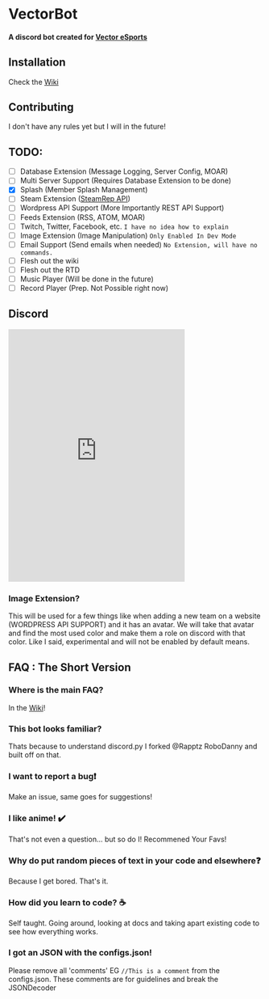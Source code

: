 # VectorBot
#### A discord bot created for [Vector eSports](http://vectoresports.co.za)

## Installation
Check the [Wiki](https://github.com/TagnumElite/VectorBot/wiki)

## Contributing
I don't have any rules yet but I will in the future!

## TODO:
- [ ] Database Extension (Message Logging, Server Config, MOAR)
- [ ] Multi Server Support (Requires Database Extension to be done)
- [x] Splash (Member Splash Management)
- [ ] Steam Extension ([SteamRep API](https://github.com/EliteKast/libzaek.py))
- [ ] Wordpress API Support (More Importantly REST API Support)
- [ ] Feeds Extension (RSS, ATOM, MOAR)
- [ ] Twitch, Twitter, Facebook, etc. `I have no idea how to explain`
- [ ] Image Extension (Image Manipulation) `Only Enabled In Dev Mode`
- [ ] Email Support (Send emails when needed) `No Extension, will have no commands.`
- [ ] Flesh out the wiki
- [ ] Flesh out the RTD
- [ ] Music Player (Will be done in the future)
- [ ] Record Player (Prep. Not Possible right now)

## Discord
<iframe src="https://discordapp.com/widget?id=285864807775600641&theme=dark" width="350" height="500" allowtransparency="true" frameborder="0"></iframe>

### Image Extension?
This will be used for a few things like when adding a new team on a website (WORDPRESS API SUPPORT) and it has an avatar. We will take that avatar and find the most used color and make them a role on discord with that color. Like I said, experimental and will not be enabled by default means.

## FAQ : The Short Version
### Where is the main FAQ?
In the [Wiki](https://github.com/TagnumElite/VectorBot/wiki)!
### This bot looks familiar?
Thats because to understand discord.py I forked @Rapptz RoboDanny and built off on that.
### I want to report a bug:heavy_exclamation_mark:
Make an issue, same goes for suggestions!
### I like anime! :heavy_check_mark:
That's not even a question... but so do I! Recommened Your Favs!
### Why do put random pieces of text in your code and elsewhere:question:
Because I get bored. That's it.
### How did you learn to code? :coffee:
Self taught. Going around, looking at docs and taking apart existing code to see how everything works.
### I got an JSON with the configs.json!
Please remove all 'comments' EG `//This is a comment` from the configs.json. These comments are for guidelines and break the JSONDecoder